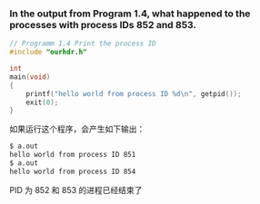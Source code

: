 ### In the output from Program 1.4, what happened to the processes with process IDs 852 and 853.

```c
// Programm 1.4 Print the process ID
#include "ourhdr.h"

int
main(void)
{
    printf("hello world from process ID %d\n", getpid());
    exit(0);
}
```

如果运行这个程序，会产生如下输出：

```bash
$ a.out
hello world from process ID 851
$ a.out
hello world from process ID 854
```

PID 为 852 和 853 的进程已经结束了